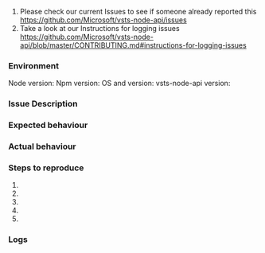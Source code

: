 1. Please check our current Issues to see if someone already reported this https://github.com/Microsoft/vsts-node-api/issues
2. Take a look at our Instructions for logging issues https://github.com/Microsoft/vsts-node-api/blob/master/CONTRIBUTING.md#instructions-for-logging-issues

### Environment
Node version: 
Npm version: 
OS and version: 
vsts-node-api version: 

### Issue Description
<!--- Please provide a short description of the issue -->

### Expected behaviour
<!--- Tell us what should happen -->

### Actual behaviour
<!--- Tell us what happens instead -->

### Steps to reproduce
1. 
2. 
3. 
4. 
5. 

### Logs
<!-- Any logs you have/stack traces/etc. -->